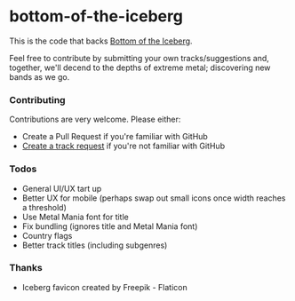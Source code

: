 # bottom-of-the-iceberg

This is the code that backs [Bottom of the Iceberg](https://bottomoftheiceberg.com).

Feel free to contribute by submitting your own tracks/suggestions and, together, we'll decend to the depths of extreme metal; discovering new bands as we go.

### Contributing

Contributions are very welcome. Please either:

* Create a Pull Request if you're familiar with GitHub
* [Create a track request](https://github.com/codingconcepts/bottom-of-the-iceberg/issues/new/choose) if you're not familiar with GitHub

### Todos

* General UI/UX tart up
* Better UX for mobile (perhaps swap out small icons once width reaches a threshold)
* Use Metal Mania font for title
* Fix bundling (ignores title and Metal Mania font)
* Country flags
* Better track titles (including subgenres)

### Thanks

* Iceberg favicon created by Freepik - Flaticon
